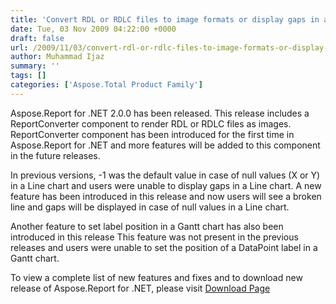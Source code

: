 ```yaml
---
title: 'Convert RDL or RDLC files to image formats or display gaps in a Line chart'
date: Tue, 03 Nov 2009 04:22:00 +0000
draft: false
url: /2009/11/03/convert-rdl-or-rdlc-files-to-image-formats-or-display-gaps-in-a-line-chart/
author: Muhammad Ijaz
summary: ''
tags: []
categories: ['Aspose.Total Product Family']
---
```


Aspose.Report for .NET 2.0.0 has been released. This release includes a ReportConverter component to render RDL or RDLC files as images. ReportConverter component has been introduced for the first time in Aspose.Report for .NET and more features will be added to this component in the future releases.

In previous versions, -1 was the default value in case of null values (X or Y) in a Line chart and users were unable to display gaps in a Line chart. A new feature has been introduced in this release and now users will see a broken line and gaps will be displayed in case of null values in a Line chart.

Another feature to set label position in a Gantt chart has also been introduced in this release This feature was not present in the previous releases and users were unable to set the position of a DataPoint label in a Gantt chart.

To view a complete list of new features and fixes and to download new release of Aspose.Report for .NET, please visit [Download Page][1]




[1]: https://docs.aspose.com/display/emailjava/Home




